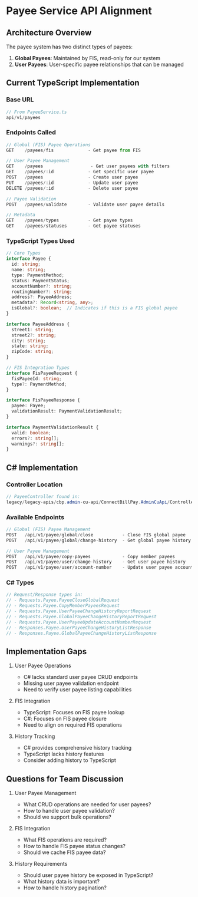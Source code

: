# Payee Service API Alignment

## Architecture Overview

The payee system has two distinct types of payees:
1. **Global Payees**: Maintained by FIS, read-only for our system
2. **User Payees**: User-specific payee relationships that can be managed

## Current TypeScript Implementation

### Base URL
```typescript
// From PayeeService.ts
api/v1/payees
```

### Endpoints Called
```typescript
// Global (FIS) Payee Operations
GET    /payees/fis             - Get payee from FIS

// User Payee Management
GET    /payees                  - Get user payees with filters
GET    /payees/:id             - Get specific user payee
POST   /payees                 - Create user payee
PUT    /payees/:id             - Update user payee
DELETE /payees/:id             - Delete user payee

// Payee Validation
POST   /payees/validate        - Validate user payee details

// Metadata
GET    /payees/types           - Get payee types
GET    /payees/statuses        - Get payee statuses
```

### TypeScript Types Used
```typescript
// Core Types
interface Payee {
  id: string;
  name: string;
  type: PaymentMethod;
  status: PaymentStatus;
  accountNumber?: string;
  routingNumber?: string;
  address?: PayeeAddress;
  metadata?: Record<string, any>;
  isGlobal?: boolean;  // Indicates if this is a FIS global payee
}

interface PayeeAddress {
  street1: string;
  street2?: string;
  city: string;
  state: string;
  zipCode: string;
}

// FIS Integration Types
interface FisPayeeRequest {
  fisPayeeId: string;
  type?: PaymentMethod;
}

interface FisPayeeResponse {
  payee: Payee;
  validationResult: PaymentValidationResult;
}

interface PaymentValidationResult {
  valid: boolean;
  errors?: string[];
  warnings?: string[];
}
```

## C# Implementation

### Controller Location
```csharp
// PayeeController found in:
legacy/legacy-apis/cbp.admin-cu-api/ConnectBillPay.AdminCuApi/Controllers/PayeeController.cs
```

### Available Endpoints
```csharp
// Global (FIS) Payee Management
POST   /api/v1/payee/global/close           - Close FIS global payee
POST   /api/v1/payee/global/change-history  - Get global payee history

// User Payee Management
POST   /api/v1/payee/copy-payees            - Copy member payees
POST   /api/v1/payee/user/change-history    - Get user payee history
POST   /api/v1/payee/user/account-number    - Update user payee account
```

### C# Types
```csharp
// Request/Response types in:
// - Requests.Payee.PayeeCloseGlobalRequest
// - Requests.Payee.CopyMemberPayeesRequest
// - Requests.Payee.UserPayeeChangeHistoryReportRequest
// - Requests.Payee.GlobalPayeeChangeHistoryReportRequest
// - Requests.Payee.UserPayeeUpdateAccountNumberRequest
// - Responses.Payee.UserPayeeChangeHistoryListResponse
// - Responses.Payee.GlobalPayeeChangeHistoryListResponse
```

## Implementation Gaps

1. User Payee Operations
   - C# lacks standard user payee CRUD endpoints
   - Missing user payee validation endpoint
   - Need to verify user payee listing capabilities

2. FIS Integration
   - TypeScript: Focuses on FIS payee lookup
   - C#: Focuses on FIS payee closure
   - Need to align on required FIS operations

3. History Tracking
   - C# provides comprehensive history tracking
   - TypeScript lacks history features
   - Consider adding history to TypeScript

## Questions for Team Discussion

1. User Payee Management
   - What CRUD operations are needed for user payees?
   - How to handle user payee validation?
   - Should we support bulk operations?

2. FIS Integration
   - What FIS operations are required?
   - How to handle FIS payee status changes?
   - Should we cache FIS payee data?

3. History Requirements
   - Should user payee history be exposed in TypeScript?
   - What history data is important?
   - How to handle history pagination?
